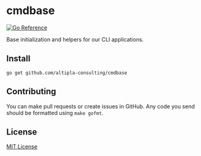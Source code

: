 
# cmdbase

[![Go Reference](https://pkg.go.dev/badge/github.com/altipla-consulting/cmdbase.svg)](https://pkg.go.dev/github.com/altipla-consulting/cmdbase)

Base initialization and helpers for our CLI applications.


## Install

```shell
go get github.com/altipla-consulting/cmdbase
```


## Contributing

You can make pull requests or create issues in GitHub. Any code you send should be formatted using `make gofmt`.


## License

[MIT License](LICENSE)
